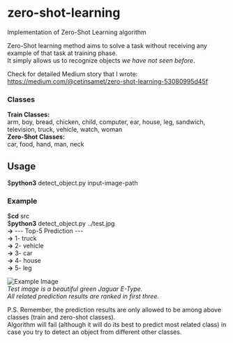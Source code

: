 # zero-shot-learning
Implementation of Zero-Shot Learning algorithm  
  
Zero-Shot learning method aims to solve a task without receiving any example of that task at training phase.  
It simply allows us to recognize objects *we have not seen before*.  
  
Check for detailed Medium story that I wrote: https://medium.com/@cetinsamet/zero-shot-learning-53080995d45f  
  
### Classes  
**Train Classes:**  
arm, boy, bread, chicken, child, computer, ear, house, leg, sandwich, television, truck, vehicle, watch, woman  
**Zero-Shot Classes:**  
car, food, hand, man, neck  
  
## Usage  
$**python3**  detect_object.py  input-image-path  
  
### Example  
$**cd**  src  
$**python3**  detect_object.py  ../test.jpg  
**->** --- Top-5 Prediction ---  
**->** 1- truck  
**->** 2- vehicle  
**->** 3- car  
**->** 4- house  
**->** 5- leg  
  
![Example Image](https://github.com/cetinsamet/zero-shot-learning/blob/master/test.jpg)  
*Test image is a beautiful green Jaguar E-Type.*  
*All related prediction results are ranked in first three.*  
  
P.S. Remember, the prediction results are only allowed to be among above classes (train and zero-shot classes).  
Algorithm will fail (although it will do its best to predict most related class) in case you try to detect an object from different other classes.
